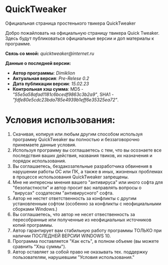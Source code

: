 # QuickTweaker

Официальная страница простенького твикера QuickTweaker

Добро пожайловать на официальную страницу твикера Quick Tweaker. Здесь будут публиковаться официальные версии и доп материалы к программе. 

**Связь со мной:** _quicktweaker@internet.ru_

**Данные о последней версии:**
- **Автор программы**: *Dimiklion*
- **Актуальная версия**: *Pre-Relese 0.2*
- **Дата публикации версии**: *15.02.23*
- **Контрольная хэш сумма**: MD5 - *"55e5a58afad1181c6bcedf9863c3b2a9"*, SHA1 - *"fdfe80e5cdc23bda785e4939b1eff6e35325ea72"*.

# Условия использования:

1. Скачивая, копируя или любым другим способом используя программу QuickTweaker вы полностью и беззаговорочно принемаете данные условия.
2. Используя программу вы соглашаетесь с тем, что вы осознаете все последствия ваших действия, названия твиков, их назначения и порядок использования.
3. Вы соглашаетесь, бездакозательные разработчика обвинения в нарушении работы ОС или ПК, а также в иных, жизненых проблемах в процессе использования QuickTweaker запрещены. 
4. Мне не интересны мнения вашего "антивируса" или иного софта для "безопастности" и автор просит вас направлять вопросы о "вирусах" создатесям "антивирусного" софта. 
5. Автор не нестет ответственность за конфликты с другим установленным софтом (особенно за конфликты с неофициальными сборками Windows.)
6. Вы соглашаетесь, что автор не несет отвественность за пересобранные или полученные из неофициальных источников копий программы.
7. Автор гарантирует вам стабильную работу программы ТОЛЬКО при наличии ПОСЛЕДНЕЙ ВЕРСИИ WINDOWS 10. 
8. Программа поставляется "Как есть", в полном объеме (вы можете сравнить "Хэш суммы").
9. Автор оставляет за собой право не оказывать тех. поддержку пользователям, нарушевшим "Условия использования."
